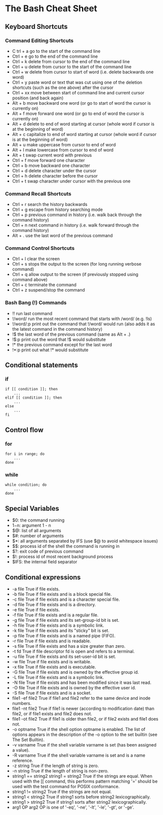 # The Bash Cheat Sheet



## Keyboard Shortcuts



### Command Editing Shortcuts

- C  trl + a      go to the start of the command line
- Ctrl + e      go to the end of the command line
- Ctrl + k      delete from cursor to the end of the command line
- Ctrl + u      delete from cursor to the start of the command line
- Ctrl + w      delete from cursor to start of word (i.e. delete backwards one word)
- Ctrl + y      paste word or text that was cut using one of the deletion shortcuts (such as the one above) after the cursor
- Ctrl + xx     move between start of command line and current cursor position (and back again)
- Alt + b       move backward one word (or go to start of word the cursor is currently on)
- Alt + f       move forward one word (or go to end of word the cursor is currently on)
- Alt + d       delete to end of word starting at cursor (whole word if cursor is at the beginning of word)
- Alt + c       capitalize to end of word starting at cursor (whole word if cursor is at the beginning of word)
- Alt + u       make uppercase from cursor to end of word
- Alt + l       make lowercase from cursor to end of word
- Alt + t       swap current word with previous
- Ctrl + f      move forward one character
- Ctrl + b      move backward one character
- Ctrl + d      delete character under the cursor
- Ctrl + h      delete character before the cursor
- Ctrl + t      swap character under cursor with the previous one



### Command Recall Shortcuts

- Ctrl + r      search the history backwards
- Ctrl + g      escape from history searching mode
- Ctrl + p      previous command in history (i.e. walk back through the command history)
- Ctrl + n      next command in history (i.e. walk forward through the command history)
- Alt + .       use the last word of the previous command



### Command Control Shortcuts

- Ctrl + l      clear the screen
- Ctrl + s      stops the output to the screen (for long running verbose command)
- Ctrl + q      allow output to the screen (if previously stopped using command above)
- Ctrl + c      terminate the command
- Ctrl + z      suspend/stop the command



### Bash Bang (!) Commands

- !!            run last command
- !/word/       run the most recent command that starts with /word/ (e.g. !ls)
- !/word/:p     print out the command that \!/word/ would run (also adds it as the latest command in the command history)
- !$            the last word of the previous command (same as Alt + .)
- !$:p          print out the word that \!\$ would substitute
- !*            the previous command except for the last word
- !*:p          print out what \!\* would substitute



## Conditional statements



### if
```
if [[ condition ]]; then
    ...
elif [[ condition ]]; then
    ...
else
    ...
fi
```



## Control flow



### for
```
for i in range; do
    ...
done
```



### while
```
while condition; do
    ...
done
```



## Special Variables

- $0: the command running
- $1-$n: argument 1 - n
- $@: list of all arguments
- $#: number of arguments
- $*: all arguments separated by IFS (use $@ to avoid whitespace issues)
- $$: process id of the shell the command is running in
- $?: exit code of previous command
- $!: process id of most recent background process
- $IFS: the internal field separator



## Conditional expressions

- -a file            True if file exists.
- -b file            True if file exists and is a block special file.
- -c file            True if file exists and is a character special file.
- -d file            True if file exists and is a directory.
- -e file            True if file exists.
- -f file            True if file exists and is a regular file.
- -g file            True if file exists and its set-group-id bit is set.
- -h file            True if file exists and is a symbolic link.
- -k file            True if file exists and its "sticky" bit is set.
- -p file            True if file exists and is a named pipe (FIFO).
- -r file            True if file exists and is readable.
- -s file            True if file exists and has a size greater than zero.
- -t fd              True if file descriptor fd is open and refers to a terminal.
- -u file            True if file exists and its set-user-id bit is set.
- -w file            True if file exists and is writable.
- -x file            True if file exists and is executable.
- -G file            True if file exists and is owned by the effective group id.
- -L file            True if file exists and is a symbolic link.
- -N file            True if file exists and has been modified since it was last read.
- -O file            True if file exists and is owned by the effective user id.
- -S file            True if file exists and is a socket.
- file1 -ef file2    True if file1 and file2 refer to the same device and inode numbers.
- file1 -nt file2    True if file1 is newer (according to modification date) than file2, or if file1 exists and file2 does not.
- file1 -ot file2    True if file1 is older than file2, or if file2 exists and file1 does not.
- -o optname         True if the shell option optname is enabled. The list of options appears in the description of the -o option to the set builtin (see The Set Builtin).
- -v varname         True if the shell variable varname is set (has been assigned a value).
- -R varname         True if the shell variable varname is set and is a name reference.
- -z string          True if the length of string is zero.
- -n string          True if the length of string is non-zero.
- string1 == string2
  string1 = string2  True if the strings are equal.
                     When used with the \[\[ command, this performs pattern matching
                     '=' should be used with the test command for POSIX conformance.
- string1 != string2 True if the strings are not equal.
- string1 < string2  True if string1 sorts before string2 lexicographically.
- string1 > string2  True if string1 sorts after string2 lexicographically.
- arg1 OP arg2       OP is one of '-eq', '-ne', '-lt', '-le', '-gt', or '-ge'.
